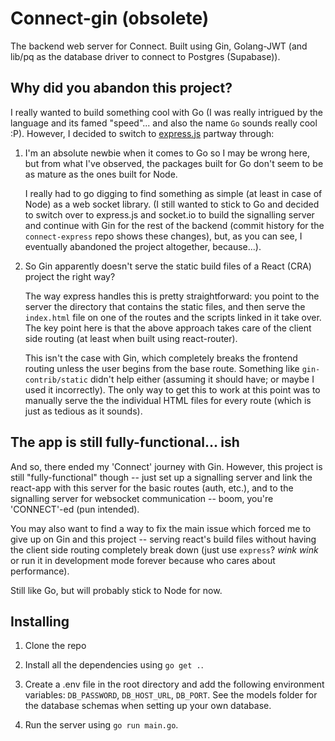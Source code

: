# Connect-gin (obsolete)

The backend web server for Connect. Built using Gin, Golang-JWT (and lib/pq as the database driver to connect to Postgres (Supabase)).

## Why did you abandon this project?

I really wanted to build something cool with Go (I was really intrigued by the language and its famed "speed"... and also the name `Go` sounds really cool :P). However, I decided to switch to [express.js](https://github.com/nithinrdy/connect-express) partway through:

1. I'm an absolute newbie when it comes to Go so I may be wrong here, but from what I've observed, the packages built for Go don't seem to be as mature as the ones built for Node.

    I really had to go digging to find something as simple (at least in case of Node) as a web socket library. (I still wanted to stick to Go and decided to switch over to express.js and socket.io to build the signalling server and continue with Gin for the rest of the backend (commit history for the `connect-express` repo shows these changes), but, as you can see, I eventually abandoned the project altogether, because...).

2. So Gin apparently doesn't serve the static build files of a React (CRA) project the right way?

    The way express handles this is pretty straightforward: you point to the server the directory that contains the static files, and then serve the `index.html` file on one of the routes and the scripts linked in it take over. The key point here is that the above approach takes care of the client side routing (at least when built using react-router).

    This isn't the case with Gin, which completely breaks the frontend routing unless the user begins from the base route. Something like `gin-contrib/static` didn't help either (assuming it should have; or maybe I used it incorrectly). The only way to get this to work at this point was to manually serve the the individual HTML files for every route (which is just as tedious as it sounds).

## The app is still fully-functional... ish

And so, there ended my 'Connect' journey with Gin. However, this project is still "fully-functional" though -- just set up a signalling server and link the react-app with this server for the basic routes (auth, etc.), and to the signalling server for websocket communication -- boom, you're 'CONNECT'-ed (pun intended).

You may also want to find a way to fix the main issue which forced me to give up on Gin and this project -- serving react's build files without having the client side routing completely break down (just use `express`? *wink wink* or run it in development mode forever because who cares about performance).

Still like Go, but will probably stick to Node for now.

## Installing

1. Clone the repo

2. Install all the dependencies using `go get .`.

3. Create a .env file in the root directory and add the following environment variables: `DB_PASSWORD`, `DB_HOST_URL`, `DB_PORT`. See the models folder for the database schemas when setting up your own database.

4. Run the server using `go run main.go`.
